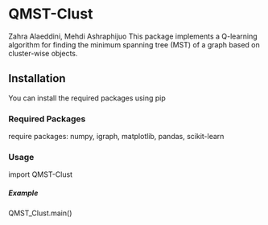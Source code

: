 # QMST-Clust
Zahra Alaeddini, Mehdi Ashraphijuo
This package implements a Q-learning algorithm for finding the minimum spanning tree (MST) of a graph based on cluster-wise objects.

## Installation

You can install the required packages using pip

### Required Packages
require packages: numpy, igraph, matplotlib, pandas, scikit-learn

### Usage
import QMST-Clust

##### Example 
QMST_Clust.main()

